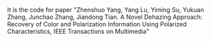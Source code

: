 It is the code for paper "Zhenshuo Yang, Yang Lu, Yiming Su, Yukuan Zhang, Junchao Zhang, Jiandong Tian. A Novel Dehazing Approach: Recovery of Color and Polarization Information Using Polarized Characteristics, IEEE Transactions on Multimedia"
